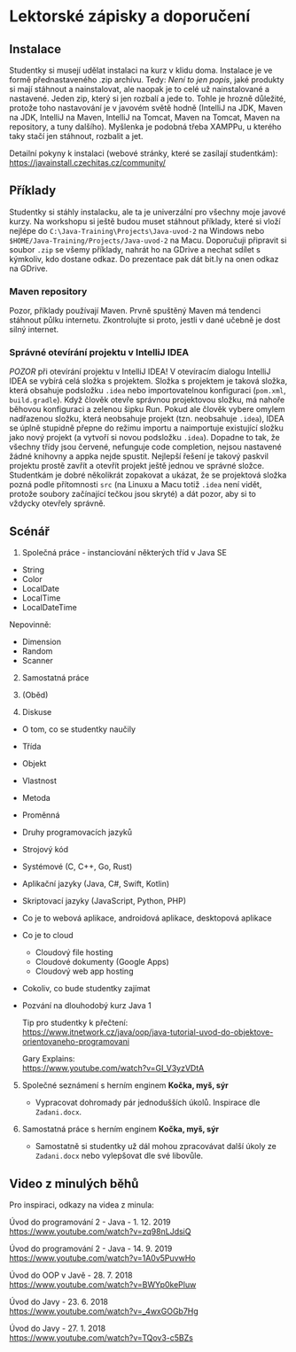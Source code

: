 Lektorské zápisky a doporučení
==============================

Instalace
---------

Studentky si musejí udělat instalaci na kurz v klidu doma. Instalace je ve formě přednastaveného .zip archívu.
Tedy: *Není to jen popis*, jaké produkty si mají stáhnout a nainstalovat, ale naopak je to celé už nainstalované a nastavené.
Jeden zip, který si jen rozbalí a jede to. Tohle je hrozně důležité, protože toho nastavování je v javovém světě hodně
(IntelliJ na JDK, Maven na JDK, IntelliJ na Maven, IntelliJ na Tomcat, Maven na Tomcat, Maven na repository, a tuny dalšího).
Myšlenka je podobná třeba XAMPPu, u kterého taky stačí jen stáhnout, rozbalit a jet.

Detailní pokyny k instalaci (webové stránky, které se zasílají studentkám): <br/>
https://javainstall.czechitas.cz/community/



Příklady
--------

Studentky si stáhly instalacku, ale ta je univerzální pro všechny moje javové kurzy.
Na workshopu si ještě budou muset stáhnout příklady, které si vloží nejlépe do
`C:\Java-Training\Projects\Java-uvod-2` na Windows nebo `$HOME/Java-Training/Projects/Java-uvod-2` na Macu.
Doporučuji připravit si soubor `.zip` se všemy příklady, nahrát ho na GDrive a nechat sdílet s kýmkoliv, kdo dostane odkaz.
Do prezentace pak dát bit.ly na onen odkaz na GDrive.


### Maven repository

Pozor, příklady používají Maven. Prvně spuštěný Maven má tendenci stáhnout půlku internetu.
Zkontrolujte si proto, jestli v dané učebně je dost silný internet.


### Správné otevírání projektu v IntelliJ IDEA

*POZOR* při otevírání projektu v IntelliJ IDEA! V otevíracím dialogu IntelliJ IDEA se vybírá celá složka s projektem.
Složka s projektem je taková složka, která obsahuje podsložku `.idea` nebo importovatelnou konfiguraci (`pom.xml`, `build.gradle`).
Když člověk otevře správnou projektovou složku, má nahoře běhovou konfiguraci a zelenou šipku Run.
Pokud ale člověk vybere omylem nadřazenou složku, která neobsahuje projekt (tzn. neobsahuje `.idea`),
IDEA se úplně stupidně přepne do režimu importu a naimportuje existující složku jako nový projekt
(a vytvoří si novou podsložku `.idea`). Dopadne to tak, že všechny třídy jsou červené,
nefunguje code completion, nejsou nastavené žádné knihovny a appka nejde spustit.
Nejlepší řešení je takový paskvil projektu prostě zavřít a otevřít projekt ještě jednou ve správné složce.
Studentkám je dobré několikrát zopakovat a ukázat, že se projektová složka pozná podle přítomnosti `src`
(na Linuxu a Macu totiž `.idea` není vidět, protože soubory začínající tečkou jsou skryté)
a dát pozor, aby si to vždycky otevřely správně.



Scénář
------

1. Společná práce - instanciování některých tříd v Java SE
* String
* Color
* LocalDate
* LocalTime
* LocalDateTime

Nepovinně:
* Dimension
* Random
* Scanner

2. Samostatná práce

3. (Oběd)

4. Diskuse
* O tom, co se studentky naučily
* Třída
* Objekt
* Vlastnost
* Metoda
* Proměnná
* Druhy programovacích jazyků
* Strojový kód
* Systémové (C, C++, Go, Rust)
* Aplikační jazyky (Java, C#, Swift, Kotlin)
* Skriptovací jazyky (JavaScript, Python, PHP)
* Co je to webová aplikace, androidová aplikace, desktopová aplikace
* Co je to cloud
    * Cloudový file hosting
    * Cloudové dokumenty (Google Apps)
    * Cloudový web app hosting
* Cokoliv, co bude studentky zajímat
* Pozvání na dlouhodobý kurz Java 1

    Tip pro studentky k přečtení: <br/>
    https://www.itnetwork.cz/java/oop/java-tutorial-uvod-do-objektove-orientovaneho-programovani

    Gary Explains: <br/>
    https://www.youtube.com/watch?v=GI_V3yzVDtA


5. Společné seznámení s herním enginem **Kočka, myš, sýr**
    * Vypracovat dohromady pár jednodušších úkolů. Inspirace dle `Zadani.docx`.

6. Samostatná práce s herním enginem **Kočka, myš, sýr**
    * Samostatně si studentky už dál mohou zpracovávat další úkoly ze `Zadani.docx`
      nebo vylepšovat dle své libovůle.



Video z minulých běhů
---------------------

Pro inspiraci, odkazy na videa z minula:

Úvod do programování 2 - Java - 1. 12. 2019 <br/>
https://www.youtube.com/watch?v=zq98nLJdsiQ

Úvod do programování 2 - Java - 14. 9. 2019 <br/>
https://www.youtube.com/watch?v=1A0v5PuvwHo

Úvod do OOP v Javě - 28. 7. 2018 <br/>
https://www.youtube.com/watch?v=BWYp0kePluw

Úvod do Javy - 23. 6. 2018 <br/>
https://www.youtube.com/watch?v=_4wxGOGb7Hg

Úvod do Javy - 27. 1. 2018 <br/>
https://www.youtube.com/watch?v=TQov3-c5BZs
